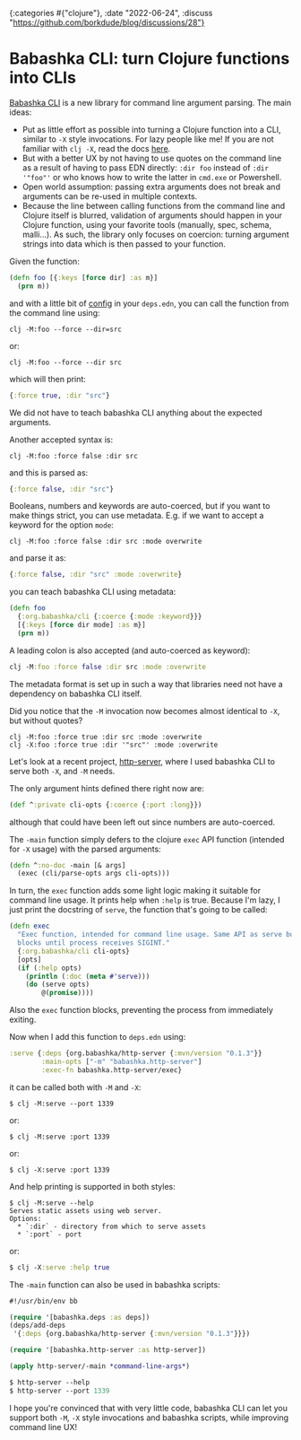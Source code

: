 {:categories #{"clojure"}, :date "2022-06-24", :discuss "https://github.com/borkdude/blog/discussions/28"}

# Babashka CLI: turn Clojure functions into CLIs

[Babashka CLI](https://github.com/babashka/cli) is a new library for command line argument parsing.
The main ideas:

- Put as little effort as possible into turning a Clojure function into a CLI,
  similar to `-X` style invocations. For lazy people like me! If you are not
  familiar with `clj -X`, read the docs
  [here](https://clojure.org/reference/deps_and_cli#_execute_a_function).
- But with a better UX by not having to use quotes on the command line as a
  result of having to pass EDN directly: `:dir foo` instead of `:dir '"foo"'` or
  who knows how to write the latter in `cmd.exe` or Powershell.
- Open world assumption: passing extra arguments does not break and arguments
  can be re-used in multiple contexts.
- Because the line between calling functions from the command line and Clojure
  itself is blurred, validation of arguments should happen in your Clojure
  function, using your favorite tools (manually, spec, schema, malli...). As
  such, the library only focuses on coercion: turning argument strings into data
  which is then passed to your function.

Given the function:

``` clojure
(defn foo [{:keys [force dir] :as m}]
  (prn m))
```

and with a little bit of [config](https://github.com/babashka/cli#clojure-cli)
in your `deps.edn`, you can call the function from the command line using:

``` text
clj -M:foo --force --dir=src
```

or:

``` text
clj -M:foo --force --dir src
```

which will then print:

``` clojure
{:force true, :dir "src"}
```

We did not have to teach babashka CLI anything about the expected arguments.

Another accepted syntax is:

``` text
clj -M:foo :force false :dir src
```

and this is parsed as:

``` clojure
{:force false, :dir "src"}
```

Booleans, numbers and keywords are auto-coerced, but if you want to make things
strict, you can use metadata. E.g. if we want to accept a keyword for the option `mode`:

``` text
clj -M:foo :force false :dir src :mode overwrite
```

and parse it as:

``` clojure
{:force false, :dir "src" :mode :overwrite}
```

you can teach babashka CLI using metadata:

``` clojure
(defn foo
  {:org.babashka/cli {:coerce {:mode :keyword}}}
  [{:keys [force dir mode] :as m}]
  (prn m))
```

A leading colon is also accepted (and auto-coerced as keyword):

``` clojure
clj -M:foo :force false :dir src :mode :overwrite
```

The metadata format is set up in such a way that libraries need not have a dependency on babashka CLI itself.

Did you notice that the `-M` invocation now becomes almost identical to `-X`,
but without quotes?

``` text
clj -M:foo :force true :dir src :mode :overwrite
clj -X:foo :force true :dir '"src"' :mode :overwrite
```

Let's look at a recent project,
[http-server](https://github.com/babashka/http-server), where I used babashka
CLI to serve both `-X`, and `-M` needs.

The only argument hints defined there right now are:

``` clojure
(def ^:private cli-opts {:coerce {:port :long}})
```

although that could have been left out since numbers are auto-coerced.

The `-main` function simply defers to the clojure `exec` API function (intended
for `-X` usage) with the parsed arguments:

``` clojure
(defn ^:no-doc -main [& args]
  (exec (cli/parse-opts args cli-opts)))
```

In turn, the `exec` function adds some light logic making it suitable for
command line usage. It prints help when `:help` is true. Because I'm lazy, I just print the docstring of `serve`, the function that's going to be called:


``` clojure
(defn exec
  "Exec function, intended for command line usage. Same API as serve but
  blocks until process receives SIGINT."
  {:org.babashka/cli cli-opts}
  [opts]
  (if (:help opts)
    (println (:doc (meta #'serve)))
    (do (serve opts)
        @(promise))))
```

Also the `exec` function blocks, preventing the process from immediately
exiting.

Now when I add this function to `deps.edn` using:

``` clojure
:serve {:deps {org.babashka/http-server {:mvn/version "0.1.3"}}
        :main-opts ["-m" "babashka.http-server"]
        :exec-fn babashka.http-server/exec}
```

it can be called both with `-M` and `-X`:

``` text
$ clj -M:serve --port 1339
```

or:

``` text
$ clj -M:serve :port 1339
```

or:

``` text
$ clj -X:serve :port 1339
```

And help printing is supported in both styles:

``` text
$ clj -M:serve --help
Serves static assets using web server.
Options:
  * `:dir` - directory from which to serve assets
  * `:port` - port
```

or:

``` clojure
$ clj -X:serve :help true
```

The `-main` function can also be used in babashka scripts:

``` clojure
#!/usr/bin/env bb

(require '[babashka.deps :as deps])
(deps/add-deps
 '{:deps {org.babashka/http-server {:mvn/version "0.1.3"}}})

(require '[babashka.http-server :as http-server])

(apply http-server/-main *command-line-args*)
```

``` clojure
$ http-server --help
$ http-server --port 1339
```

I hope you're convinced that with very little code, babashka CLI can let you
support both `-M`, `-X` style invocations and babashka scripts, while improving
command line UX!
